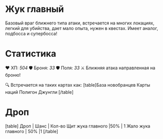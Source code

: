 # Жук главный
Базовый враг ближнего типа атаки, встречается на многих локациях, легкий для убийства, дает мало опыта, нужен в квестах. Имеет аналог, подбосса и супербосса!
# Cтатистика
❤ ХП: *504*
🛡 Броня: *33*
🛡 Поля: *33*
⚔ Ближняя атака направленная на броню!

🔍 Встречается на таких картах как:
[table]База новобранцев
Карты наций
Полигон
Джунгли
[/table]
# Дроп
[table] Дроп | Шанс | Кол-во
Щит жука главного |50% | 1
Жало жука главного | 50% |1
[/table]